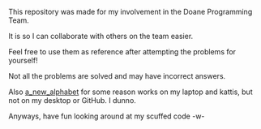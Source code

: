 This repository was made for my involvement in the Doane Programming Team. 

It is so I can collaborate with others on the team easier.

Feel free to use them as reference after attempting the problems for yourself!

Not all the problems are solved and may have incorrect answers.

Also [a_new_alphabet](https://github.com/Johang727/ProgrammingTeam/tree/main/Python/a_new_alphabet) for some reason works on my laptop and kattis, but not on my desktop or GitHub. I dunno.

Anyways, have fun looking around at my scuffed code -w-
